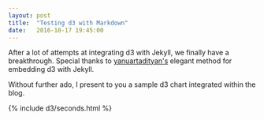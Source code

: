 ```yaml
---
layout: post
title:  "Testing d3 with Markdown"
date:   2016-10-17 19:45:00
---
```


After a lot of attempts at integrating d3 with Jekyll, we finally have a breakthrough.
Special thanks to [yanuartadityan's](https://github.com/yanuartadityan/yanuartadityan.github.io) elegant method for embedding d3 with Jekyll.

Without further ado, I present to you a sample d3 chart integrated within the blog.

{% include d3/seconds.html %}
